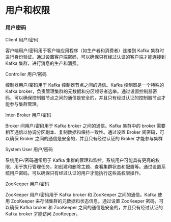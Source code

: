 # 用户和权限

### 用户密码

Client 用户/密码

客户端用户/密码用于客户端应用程序（如生产者和消费者）连接到 Kafka 集群时进行身份验证。通过设置客户端密码，可以确保只有经过认证的客户端才能连接到 Kafka 集群，进行消息的生产和消费。

 Controller 用户/密码

控制器用户/密码用于 Kafka 控制器节点之间的通信。Kafka 控制器是一个特殊的 Kafka broker，负责管理集群的元数据和分区领导者选举。通过设置控制器密码，可以确保控制器节点之间的通信是安全的，并且只有经过认证的控制器节点才能参与集群管理。

Inter-Broker 用户/密码

Broker 间用户/密码用于 Kafka broker 之间的通信。Kafka 集群中的 broker 需要相互通信以协调分区副本、复制数据和保持一致性。通过设置 Broker 间密码，可以确保 Broker 之间的通信是安全的，并且只有经过认证的 Broker 才能参与集群

System User 用户/密码

系统用户/密码通常用于 Kafka 集群的管理和监控。系统用户可能具有更高的权限，用于执行管理任务，如创建和删除主题、查看集群状态和配置等。通过设置系统用户密码，可以确保只有经过认证的用户才能执行这些高权限操作。

ZooKeeper 用户/密码

ZooKeeper 用户/密码用于 Kafka broker 和 ZooKeeper 之间的通信。Kafka 使用 ZooKeeper 来存储集群的元数据和状态信息。通过设置 ZooKeeper 密码，可以确保 Kafka broker 和 ZooKeeper 之间的通信是安全的，并且只有经过认证的 Kafka broker 才能访问 ZooKeeper。